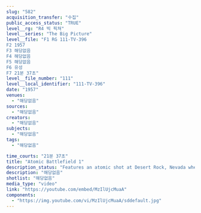 ```yaml
---
slug: "582"
acquisition_transfer: "수집"
public_access_status: "TRUE"
level__rg: "R4 빅 픽쳐"
level__series: "The Big Picture"
level__file: "F1 RG 111-TV-396
F2 1957
F3 해당없음
F4 해당없음
F5 해당없음
F6 유성
F7 21분 37초"
level__file_number: "111"
level__local_identifier: "111-TV-396"
date: "1957"
venues: 
  - "해당없음"
sources: 
  - "해당없음"
creators: 
  - "해당없음"
subjects: 
  - "해당없음"
tags: 
  - "해당없음"

time_courts: "21분 37초"
title: "Atomic Battlefield 1"
description_status: "Features an atomic shot at Desert Rock, Nevada where an Army unit was actually employed in the field in conjunction with the detonation."
description: "해당없음"
shotlist: "해당없음"
media_type: "video"
link: "https://youtube.com/embed/MzIlUjcMuaA"
components: 
  - "https://img.youtube.com/vi/MzIlUjcMuaA/sddefault.jpg"
---
```

